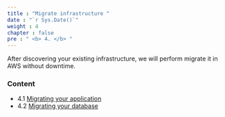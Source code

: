 ```yaml
---
title : "Migrate infrastructure "
date : "`r Sys.Date()`"
weight : 4
chapter : false
pre : " <b> 4. </b> "
---
```


After discovering your existing infrastructure, we will perform migrate it in AWS without downtime.

### Content
+ 4.1 [Migrating your application](../4-migratinginfrastructure/4.1-migratingyourapplication/)
+ 4.2 [Migrating your database](../4-migratinginfrastructure/4.2-migratingyourdatabase/)